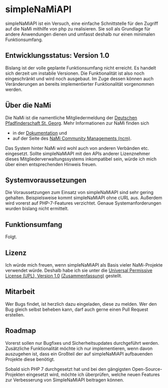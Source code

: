 # simpleNaMiAPI

simpleNaMiAPI ist ein Versuch, eine einfache Schnittstelle für den Zugriff auf
die NaMi mithilfe von php zu realisieren. Sie soll als Grundlage für andere
Anwendungen dienen und umfasst deshalb nur einen minimalen Funktionsumfang.

## Entwicklungsstatus: Version 1.0

Bislang ist der volle geplante Funktionsumfang nicht erreicht. Es handelt sich
derzeit um instabile Versionen. Die Funktionalität ist also noch eingeschränkt
und wird noch ausgebaut. Im Zuge dessen können auch Veränderungen an bereits
implementierter Funktionalität vorgenommen werden.

## Über die NaMi

Die NaMi ist die namentliche Mitgliedermeldung der [Deutschen Pfadfinderschaft
St. Georg](http://dpsg.de). Mehr Informationen zur NaMi finden sich

* in der [Dokumentation](http://doku.dpsg.de) und
* auf der Seite des [NaMi Community Managements (ncm)](http://ncm.dpsg.de).

Das System hinter NaMi wird wohl auch von anderen Verbänden etc. eingesetzt.
Sollte simpleNaMiAPI mit den APIs anderer Lizenznehmer dieses
Mitgliederverwaltungssystems inkompatibel sein, würde ich mich über einen
entsprechenden Hinweis freuen.

## Systemvoraussetzungen
Die Voraussetzungen zum Einsatz von simpleNaMiAPI sind sehr gering gehalten.
Beispielsweise kommt simpleNaMiAPI ohne cURL aus. Außerdem wird vorerst auf
PHP-7-Features verzichtet. Genaue Systemanforderungen wurden bislang nicht
ermittelt.

## Funktionsumfang

Folgt.

## Lizenz

Ich würde mich freuen, wenn simpleNaMiAPI als Basis vieler NaMi-Projekte
verwendet würde. Deshalb habe ich sie unter die [Universal Permissive License
(UPL), Version 1.0](https://opensource.org/licenses/UPL)
[(Zusammenfassung)](https://tldrlegal.com/license/universal-permissive-license-1.0-(upl-1.0))
gestellt.

## Mitarbeit

Wer Bugs findet, ist herzlich dazu eingeladen, diese zu melden. Wer den Bug
gleich selbst beheben kann, darf auch gerne einen Pull Request erstellen.

## Roadmap

Vorerst sollen nur Bugfixes und Sicherheitsupdates durchgeführt werden.
Zusätzliche Funktionalität möchte ich nur implementieren, wenn davon auszugehen
ist, dass ein Großteil der auf simpleNaMiAPI aufbauenden Projekte diese
benötigt.

Sobald sich PHP 7 durchgesetzt hat und bei den gängigsten Open-Source-Projekten
eingesetzt wird, möchte ich überprüfen, welche neuen Features zur Verbesserung
von SimpleNaMiAPI beitragen können.